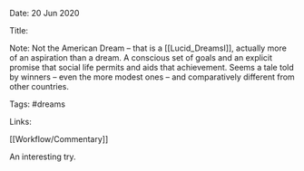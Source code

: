 Date: 20 Jun 2020

Title:

Note: Not the American Dream – that is a [[Lucid_DreamsI]], actually more of an aspiration than a dream. A conscious set of goals and an explicit promise that social life permits and aids that achievement. Seems a tale told by winners – even the more modest ones – and comparatively different from other countries.

Tags: #dreams

Links:

[[Workflow/Commentary]]

An interesting try.

